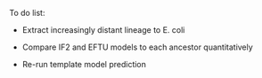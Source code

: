 To do list:

- Extract increasingly distant lineage to E. coli
- Compare IF2 and EFTU models to each ancestor quantitatively

- Re-run template model prediction
